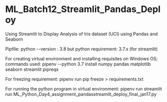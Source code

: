 # ML_Batch12_Streamlit_Pandas_Deploy
Using Streamlit to Display Analysis of Iris dataset (UCI) using Pandas and Seaborn

Pipfile: python --version : 3.8
but python requirement: 3.7.x (for streamlit)

For creating virtual environment and installing requisites on Windows OS; commands used:
pipenv --python 3.7 install numpy pandas matplotlib seaborn streamlit pipreqs

For freezing requirement:
pipenv run pip freeze > requirements.txt

For running the python program in virtual environment:
pipenv run streamlit run ML_Python_Day4_assignment_pandasstreamlit_deploy_final_jan17.py

